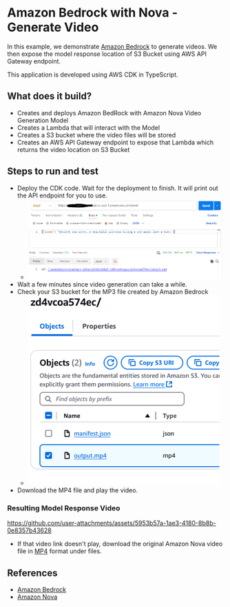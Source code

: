 # Amazon Bedrock with Nova - Generate Video
In this example, we demonstrate [Amazon Bedrock](https://aws.amazon.com/bedrock/) to generate videos.  We then expose the model response location of S3 Bucket using AWS API Gateway endpoint.

This application is developed using AWS CDK in TypeScript.

## What does it build?
* Creates and deploys Amazon BedRock with Amazon Nova Video Generation Model
* Creates a Lambda that will interact with the Model
* Creates a S3 bucket where the video files will be stored
* Creates an AWS API Gateway endpoint to expose that Lambda which returns the video location on S3 Bucket

## Steps to run and test
* Deploy the CDK code. Wait for the deployment to finish.  It will print out the API endpoint for you to use.
  * ![image](model-response.PNG "Example of Amazon Bedrock Nova in action")
* Wait a few minutes since video generation can take a while.
* Check your S3 bucket for the MP3 file created by Amazon Bedrock
  * ![image](video-file.PNG "Example of Amazon Nova generated Video file")
* Download the MP4 file and play the video.

### Resulting Model Response Video
https://github.com/user-attachments/assets/5953b57a-1ae3-4180-8b8b-0e8357b43628
* If that video link doesn't play, download the original Amazon Nova video file in [MP4](output.mp4) format under files.

## References
* [Amazon Bedrock](https://aws.amazon.com/bedrock/)
* [Amazon Nova](https://docs.aws.amazon.com/nova/latest/userguide/what-is-nova.html)
